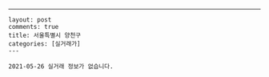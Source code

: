 ---
    layout: post
    comments: true
    title: 서울특별시 양천구
    categories: [실거래가]
    ---

    2021-05-26 실거래 정보가 없습니다.

    